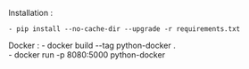 Installation :

    - pip install --no-cache-dir --upgrade -r requirements.txt

Docker : 
    - docker build --tag python-docker .  
    - docker run -p 8080:5000 python-docker